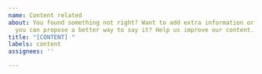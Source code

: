 ```yaml
---
name: Content related
about: You found something not right? Want to add extra information or just think
  you can propose a better way to say it? Help us improve our content.
title: "[CONTENT] "
labels: content
assignees: ''

---
```


<!-- Which section? -->
<!-- What was there before? -->
<!-- What are your modifications? -->
